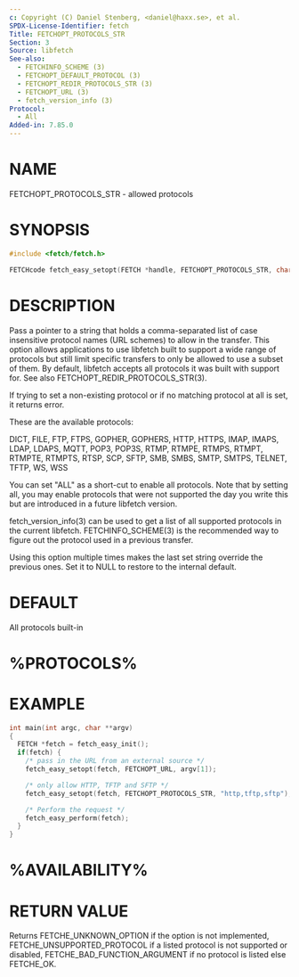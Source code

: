 ```yaml
---
c: Copyright (C) Daniel Stenberg, <daniel@haxx.se>, et al.
SPDX-License-Identifier: fetch
Title: FETCHOPT_PROTOCOLS_STR
Section: 3
Source: libfetch
See-also:
  - FETCHINFO_SCHEME (3)
  - FETCHOPT_DEFAULT_PROTOCOL (3)
  - FETCHOPT_REDIR_PROTOCOLS_STR (3)
  - FETCHOPT_URL (3)
  - fetch_version_info (3)
Protocol:
  - All
Added-in: 7.85.0
---
```


# NAME

FETCHOPT_PROTOCOLS_STR - allowed protocols

# SYNOPSIS

~~~c
#include <fetch/fetch.h>

FETCHcode fetch_easy_setopt(FETCH *handle, FETCHOPT_PROTOCOLS_STR, char *spec);
~~~

# DESCRIPTION

Pass a pointer to a string that holds a comma-separated list of case
insensitive protocol names (URL schemes) to allow in the transfer. This
option allows applications to use libfetch built to support a wide range of
protocols but still limit specific transfers to only be allowed to use a
subset of them. By default, libfetch accepts all protocols it was built with
support for. See also FETCHOPT_REDIR_PROTOCOLS_STR(3).

If trying to set a non-existing protocol or if no matching protocol at all is
set, it returns error.

These are the available protocols:

DICT, FILE, FTP, FTPS, GOPHER, GOPHERS, HTTP, HTTPS, IMAP, IMAPS, LDAP, LDAPS,
MQTT, POP3, POP3S, RTMP, RTMPE, RTMPS, RTMPT, RTMPTE, RTMPTS, RTSP, SCP, SFTP,
SMB, SMBS, SMTP, SMTPS, TELNET, TFTP, WS, WSS

You can set "ALL" as a short-cut to enable all protocols. Note that by setting
all, you may enable protocols that were not supported the day you write this
but are introduced in a future libfetch version.

fetch_version_info(3) can be used to get a list of all supported protocols in
the current libfetch. FETCHINFO_SCHEME(3) is the recommended way to figure out
the protocol used in a previous transfer.

Using this option multiple times makes the last set string override the
previous ones. Set it to NULL to restore to the internal default.

# DEFAULT

All protocols built-in

# %PROTOCOLS%

# EXAMPLE

~~~c
int main(int argc, char **argv)
{
  FETCH *fetch = fetch_easy_init();
  if(fetch) {
    /* pass in the URL from an external source */
    fetch_easy_setopt(fetch, FETCHOPT_URL, argv[1]);

    /* only allow HTTP, TFTP and SFTP */
    fetch_easy_setopt(fetch, FETCHOPT_PROTOCOLS_STR, "http,tftp,sftp");

    /* Perform the request */
    fetch_easy_perform(fetch);
  }
}
~~~

# %AVAILABILITY%

# RETURN VALUE

Returns FETCHE_UNKNOWN_OPTION if the option is not implemented,
FETCHE_UNSUPPORTED_PROTOCOL if a listed protocol is not supported or disabled,
FETCHE_BAD_FUNCTION_ARGUMENT if no protocol is listed else FETCHE_OK.
